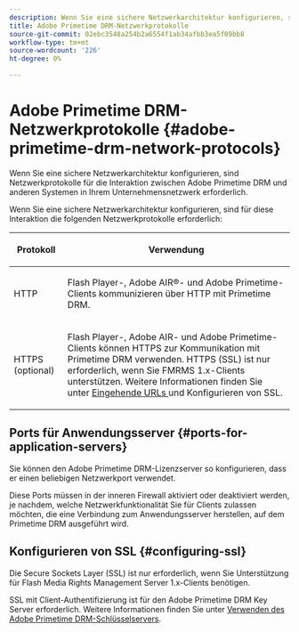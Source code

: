 ```yaml
---
description: Wenn Sie eine sichere Netzwerkarchitektur konfigurieren, sind Netzwerkprotokolle für die Interaktion zwischen Adobe Primetime DRM und anderen Systemen in Ihrem Unternehmensnetzwerk erforderlich.
title: Adobe Primetime DRM-Netzwerkprotokolle
source-git-commit: 02ebc3548a254b2a6554f1ab34afbb3ea5f09bb8
workflow-type: tm+mt
source-wordcount: '226'
ht-degree: 0%

---
```


# Adobe Primetime DRM-Netzwerkprotokolle {#adobe-primetime-drm-network-protocols}

Wenn Sie eine sichere Netzwerkarchitektur konfigurieren, sind Netzwerkprotokolle für die Interaktion zwischen Adobe Primetime DRM und anderen Systemen in Ihrem Unternehmensnetzwerk erforderlich.

Wenn Sie eine sichere Netzwerkarchitektur konfigurieren, sind für diese Interaktion die folgenden Netzwerkprotokolle erforderlich:

<table frame="all" colsep="1" rowsep="1" class="+ topic/table adobe-d/table " id="table_itc_33z_n4"> 
 <thead class="- topic/thead "> 
  <tr rowsep="1" class="- topic/row "> 
   <th colname="1" class="- topic/entry entry"> <p class="- topic/p ">Protokoll </p> </th> 
   <th colname="2" class="- topic/entry entry"> <p class="- topic/p ">Verwendung </p> </th> 
  </tr> 
 </thead>
 <tbody class="- topic/tbody "> 
  <tr rowsep="1" class="- topic/row "> 
   <td colname="1" class="- topic/entry "> <p class="- topic/p ">HTTP </p> </td> 
   <td colname="2" class="- topic/entry "> <p class="- topic/p ">Flash Player-, Adobe AIR®- und Adobe Primetime-Clients kommunizieren über HTTP mit Primetime DRM. </p> </td> 
  </tr> 
  <tr rowsep="0" class="- topic/row "> 
   <td colname="1" class="- topic/entry "> <p class="- topic/p ">HTTPS (optional) </p> </td> 
   <td colname="2" class="- topic/entry "> <p class="- topic/p ">Flash Player-, Adobe AIR- und Adobe Primetime-Clients können HTTPS zur Kommunikation mit Primetime DRM verwenden. HTTPS (SSL) ist nur erforderlich, wenn Sie FMRMS 1.x-Clients unterstützen. Weitere Informationen finden Sie unter <a href="../../secure-deployment-guidelines/overview/network-topology-firewall-rules.md" format="dita" scope="local"> Eingehende URLs </a> und Konfigurieren von SSL. </p> </td> 
  </tr> 
 </tbody> 
</table>

## Ports für Anwendungsserver {#ports-for-application-servers}

Sie können den Adobe Primetime DRM-Lizenzserver so konfigurieren, dass er einen beliebigen Netzwerkport verwendet.

Diese Ports müssen in der inneren Firewall aktiviert oder deaktiviert werden, je nachdem, welche Netzwerkfunktionalität Sie für Clients zulassen möchten, die eine Verbindung zum Anwendungsserver herstellen, auf dem Primetime DRM ausgeführt wird.

## Konfigurieren von SSL {#configuring-ssl}

Die Secure Sockets Layer (SSL) ist nur erforderlich, wenn Sie Unterstützung für Flash Media Rights Management Server 1.x-Clients benötigen.

SSL mit Client-Authentifizierung ist für den Adobe Primetime DRM Key Server erforderlich. Weitere Informationen finden Sie unter [Verwenden des Adobe Primetime DRM-Schlüsselservers](../../using-the-drm-key-server/requirements.md).
